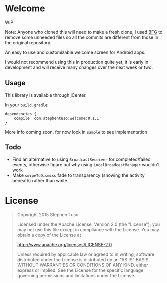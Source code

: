 Welcome 
=======

WIP

Note: Anyone who cloned this will need to make a fresh clone, I used [BFG](https://github.com/rtyley/bfg-repo-cleaner) to remove some unneeded files so all the commits are different from those in the original repository.

An easy to use and customizable welcome screen for Android apps.

I would not recommend using this in production quite yet, it is early in development and will receive many changes over the next week or two.

Usage
-----

This library is available through jCenter.

In your `build.gradle`:

```
dependencies {
    compile 'com.stephentuso:welcome:0.1.1'
}
```

More info coming soon, for now look in `sample` to see implementation

Todo
----

-	Find an alternative to using `BroadcastReceiver` for completed/failed events, otherwise figure out why using `LocalBroadcastManager` wouldn't work
-	Make `swipeToDismiss` fade to transparency (showing the activity beneath) rather than white

License
=======

> Copyright 2015 Stephen Tuso
>
> Licensed under the Apache License, Version 2.0 (the "License"); you may not use this file except in compliance with the License. You may obtain a copy of the License at
>
> http://www.apache.org/licenses/LICENSE-2.0
>
> Unless required by applicable law or agreed to in writing, software distributed under the License is distributed on an "AS IS" BASIS, WITHOUT WARRANTIES OR CONDITIONS OF ANY KIND, either express or implied. See the License for the specific language governing permissions and limitations under the License.
